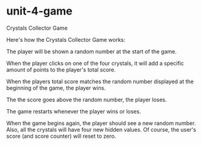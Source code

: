 # unit-4-game
Crystals Collector Game

Here's how the Crystals Collector Game works:

The player will be shown a random number at the start of the game.

When the player clicks on one of the four crystals, it will add a specific amount of points to the player's total score.

When the players  total score matches the random number displayed at the beginning of the game, the player wins.


The the score goes above the random number, the player loses.

The game restarts whenever the player wins or loses.

When the game begins again, the player should see a new random number. Also, all the crystals will have four new hidden values. Of course, the user's score (and score counter) will reset to zero.

